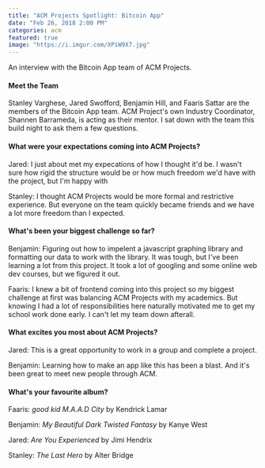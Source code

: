 ```yaml
---
title: "ACM Projects Spotlight: Bitcoin App"
date: "Feb 26, 2018 2:00 PM"
categories: acm
featured: true
image: "https://i.imgur.com/XPiW9X7.jpg"
---
```


An interview with the Bitcoin App team of ACM Projects.

<!--more-->

#### Meet the Team

Stanley Varghese, Jared Swofford, Benjamin Hill, and Faaris Sattar are the members of the Bitcoin App team. ACM Project's own Industry Coordinator, Shannen Barrameda, is acting as their mentor. I sat down with the team this build night to ask them a few questions.


#### What were your expectations coming into ACM Projects?

Jared: I just about met my expecations of how I thought it'd be. I wasn't sure how rigid the structure would be or how much freedom we'd have with the project, but I'm happy with 

Stanley: I thought ACM Projects would be more formal and restrictive experience. But everyone on the team quickly became friends and we have a lot more freedom than I expected. 


#### What's been your biggest challenge so far?

Benjamin: Figuring out how to impelent a javascript graphing library and formatting our data to work with the library. It was tough, but I've been learning a lot from this project. It took a lot of googling and some online web dev courses, but we figured it out. 

Faaris: I knew a bit of frontend coming into this project so my biggest challenge at first was balancing ACM Projects with my academics. But knowing I had a lot of responsibilities here naturally motivated me to get my school work done early. I can't let my team down afterall.


#### What excites you most about ACM Projects?

Jared: This is a great opportunity to work in a group and complete a project.

Benjamin: Learning how to make an app like this has been a blast. And it's been great to meet new people through ACM.

#### What's your favourite album?

Faaris: *good kid M.A.A.D City* by Kendrick Lamar

Benjamin: *My Beautiful Dark Twisted Fantasy* by Kanye West

Jared: *Are You Experienced* by Jimi Hendrix

Stanley: *The Last Hero* by Alter Bridge
